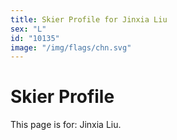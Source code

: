 ```yaml
---
title: Skier Profile for Jinxia Liu
sex: "L"
id: "10135"
image: "/img/flags/chn.svg" 
---
```


# Skier Profile

This page is for: Jinxia Liu.
    